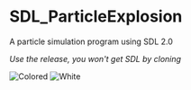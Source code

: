 # SDL_ParticleExplosion
A particle simulation program using SDL 2.0

*Use the release, you won't get SDL by cloning*

![Colored](https://user-images.githubusercontent.com/31017086/60790468-6bb6b800-a116-11e9-8d9c-58895800288a.PNG)
![White](https://user-images.githubusercontent.com/31017086/60790411-4de95300-a116-11e9-8073-1c3c584ea9e7.PNG)
